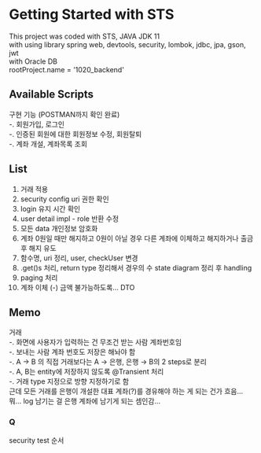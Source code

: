 # Getting Started with STS

This project was coded with STS, JAVA JDK 11  
with using library spring web, devtools, security, lombok, jdbc, jpa, gson, jwt  
with Oracle DB  
rootProject.name = '1020_backend'  

## Available Scripts

구현 기능 (POSTMAN까지 확인 완료)  
-. 회원가입, 로그인  
-. 인증된 회원에 대한 회원정보 수정, 회원탈퇴  
-. 계좌 개설, 계좌목록 조회  

## List

1. 거래 적용
1. security config uri 권한 확인
1. login 유지 시간 확인
1. user detail impl - role 반환 수정
1. 모든 data 개인정보 암호화
1. 계좌 0원일 때만 해지하고 0원이 아닐 경우 다른 계좌에 이체하고 해지하거나 출금 후 해지 유도
1. 함수명, uri 정리, user, checkUser 변경
1. .get()s 처리, return type 정리해서 경우의 수 state diagram 정리 후 handling
1. paging 처리
1. 계좌 이체 (-) 금액 불가능하도록... DTO

## Memo

거래  
-. 화면에 사용자가 입력하는 건 무조건 받는 사람 계좌번호임  
-. 보내는 사람 계좌 번호도 저장은 해놔야 함  
-. A → B 의 직접 거래보다는 A → 은행, 은행 → B의 2 steps로 분리  
-. A, B는 entity에 저장하지 않도록 @Transient 처리  
-. 거래 type 지정으로 방향 지정하기로 함  
근데 모든 거래를 은행이 개설한 대표 계좌(?)를 경유해야 하는 게 되는 건가 흐음...  
뭐... log 남기는 걸 은행 계좌에 남기게 되는 셈인감...  

### Q

security test 순서